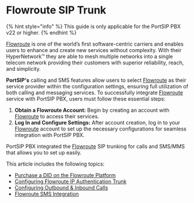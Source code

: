 # Flowroute SIP Trunk

{% hint style="info" %}
This guide is only applicable for the PortSIP PBX v22 or higher.
{% endhint %}

[Flowroute](https://flowroute.com/) is one of the world’s first software-centric carriers and enables users to enhance and create new services without complexity. With their HyperNetwork™ they are able to mesh multiple networks into a single telecom network providing their customers with superior reliability, reach, and simplicity.

**PortSIP's** calling and SMS features allow users to select [Flowroute](https://flowroute.com/) as their service provider within the configuration settings, ensuring full utilization of both calling and messaging services. To successfully integrate [Flowroute](https://flowroute.com/) service with PortSIP PBX, users must follow these essential steps:

1. **Obtain a Flowroute Account:** Begin by creating an account with [Flowroute](https://flowroute.com/) to access their services.
2. **Log In and Configure Settings:** After account creation, log in to your [Flowroute](https://flowroute.com/) account to set up the necessary configurations for seamless integration with PortSIP PBX.

PortSIP PBX integrated the [Flowroute](https://flowroute.com/) SIP trunking for calls and SMS/MMS that allows you to set up easily.

This article includes the following topics:

* [Purchase a DID on the Flowroute Platform](purchase-a-did-on-flowroute-platform.md)
* [Configuring Flowroute IP Authentication Trunk](configuring-flowroute-ip-authentication-trunk.md)
* [Configuring Outbound & Inbound Calls](configuring-outbound-and-inbound-calls.md)
* [Flowroute SMS Integration](flowroute-sms-integration.md)


